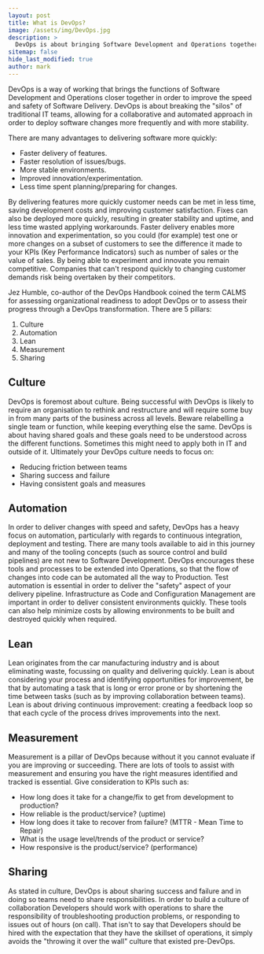 ```yaml
---
layout: post
title: What is DevOps?
image: /assets/img/DevOps.jpg
description: >
  DevOps is about bringing Software Development and Operations together in order to improve the speed and safety of Software Delivery. This blog post gives a high level introduction to the concept of DevOps.
sitemap: false
hide_last_modified: true
author: mark
---
```


DevOps is a way of working that brings the functions of Software Development and Operations closer together in order to improve the speed and safety of Software Delivery. DevOps is about breaking the "silos" of traditional IT teams, allowing for a collaborative and automated approach in order to deploy software changes more frequently and with more stability.

There are many advantages to delivering software more quickly:

- Faster delivery of features.
- Faster resolution of issues/bugs.
- More stable environments.
- Improved innovation/experimentation.
- Less time spent planning/preparing for changes.

By delivering features more quickly customer needs can be met in less time, saving development costs and improving customer satisfaction. Fixes can also be deployed more quickly, resulting in greater stability and uptime, and less time wasted applying workarounds. Faster delivery enables more innovation and experimentation, so you could (for example) test one or more changes on a subset of customers to see the difference it made to your KPIs (Key Performance Indicators) such as number of sales or the value of sales. By being able to experiment and innovate you remain competitive. Companies that can't respond quickly to changing customer demands risk being overtaken by their competitors.

Jez Humble, co-author of the DevOps Handbook coined the term CALMS for assessing organizational readiness to adopt DevOps or to assess their progress through a DevOps transformation. There are 5 pillars:

1. Culture
2. Automation
3. Lean
4. Measurement
5. Sharing

## Culture

DevOps is foremost about culture. Being successful with DevOps is likely to require an organisation to rethink and restructure and will require some buy in from many parts of the business across all levels. Beware relabelling a single team or function, while keeping everything else the same. DevOps is about having shared goals and these goals need to be understood across the different functions. Sometimes this might need to apply both in IT and outside of it. Ultimately your DevOps culture needs to focus on:

- Reducing friction between teams
- Sharing success and failure
- Having consistent goals and measures

## Automation

In order to deliver changes with speed and safety, DevOps has a heavy focus on automation, particularly with regards to continuous integration, deployment and testing. There are many tools available to aid in this journey and many of the tooling concepts (such as source control and build pipelines) are not new to Software Development. DevOps encourages these tools and processes to be extended into Operations, so that the flow of changes into code can be automated all the way to Production. Test automation is essential in order to deliver the "safety" aspect of your delivery pipeline. Infrastructure as Code and Configuration Management are important in order to deliver consistent environments quickly. These tools can also help minimize costs by allowing environments to be built and destroyed quickly when required.

## Lean

Lean originates from the car manufacturing industry and is about eliminating waste, focussing on quality and delivering quickly. Lean is about considering your process and identifying opportunities for improvement, be that by automating a task that is long or error prone or by shortening the time between tasks (such as by improving collaboration between teams). Lean is about driving continuous improvement: creating a feedback loop so that each cycle of the process drives improvements into the next.
## Measurement

Measurement is a pillar of DevOps because without it you cannot evaluate if you are improving or succeeding. There are lots of tools to assist with measurement and ensuring you have the right measures identified and tracked is essential. Give consideration to KPIs such as:

- How long does it take for a change/fix to get from development to production?
- How reliable is the product/service? (uptime)
- How long does it take to recover from failure? (MTTR - Mean Time to Repair)
- What is the usage level/trends of the product or service?
- How responsive is the product/service? (performance)
## Sharing

As stated in culture, DevOps is about sharing success and failure and in doing so teams need to share responsibilities. In order to build a culture of collaboration Developers should work with operations to share the responsibility of troubleshooting production problems, or responding to issues out of hours (on call). That isn't to say that Developers should be hired with the expectation that they have the skillset of operations, it simply avoids the "throwing it over the wall" culture that existed pre-DevOps.

